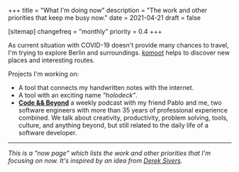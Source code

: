 +++
title = "What I'm doing now"
description = "The work and other priorities that keep me busy now."
date = 2021-04-21
draft = false

[sitemap]
changefreq = "monthly"
priority = 0.4
+++

As current situation with COVID-19 doesn't provide many chances to travel,
I'm trying to explore Berlin and surroundings. [komoot](https://www.komoot.com/)
helps to discover new places and interesting routes.

Projects I'm working on:

  * A tool that connects my handwritten notes with the internet.
  * A tool with an exciting name *"holodeck"*.
  * [**Code && Beyond**](https://anchor.fm/codeandbeyond) a weekly podcast
    with my friend Pablo and me, two software engineers with more than 35 years of
    professional experience combined. We talk about creativity, productivity,
    problem solving, tools, culture, and anything beyond, but still related to
    the daily life of a software developer.

---

*This is a "now page" which lists the work and other priorities that I'm focusing on now. It's inspired by an idea from [Derek Sivers](https://sivers.org/now).*
